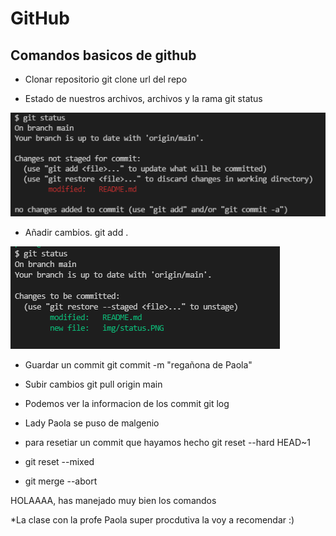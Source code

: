 # GitHub

## Comandos basicos de github

* Clonar repositorio
	git clone url del repo

* Estado de nuestros archivos, archivos y la rama
	git status  
	
![Estado de los archivos sin agregar cambios ](./img/status.PNG)

* Añadir cambios.
	git add .  
	
![con cambios ](./img/statusmodified.PNG)
* Guardar un commit
git commit -m "regañona de Paola"

* Subir cambios
	git pull origin main

* Podemos ver la informacion de los commit
	git log
* Lady Paola se puso de malgenio


* para resetiar un commit que hayamos hecho
	git reset --hard HEAD~1

* git reset --mixed 

* git merge --abort

HOLAAAA, has manejado muy bien los comandos

*La clase con la profe Paola super  procdutiva la voy a recomendar :)